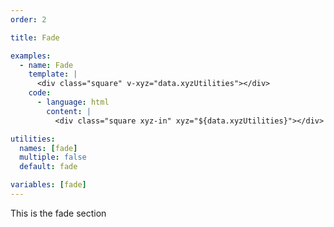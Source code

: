 ```yaml
---
order: 2

title: Fade

examples:
  - name: Fade
    template: |
      <div class="square" v-xyz="data.xyzUtilities"></div>
    code:
      - language: html
        content: |
          <div class="square xyz-in" xyz="${data.xyzUtilities}"></div>

utilities:
  names: [fade]
  multiple: false
  default: fade

variables: [fade]
---
```


This is the fade section
